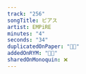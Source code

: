 ```yaml
---
track: "256"
songTitle: ピアス
artist: EMPiRE
minutes: "4"
seconds: "34"
duplicatedOnPaper: "👍🏻"
addedOnRYM: "👍🏻"
sharedOnMonoquin: ❌
---
```

